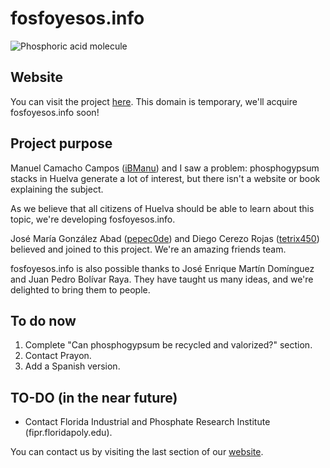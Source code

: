 # fosfoyesos.info

![Phosphoric acid molecule](images/phosphoricAcidMolecule.ico)

## Website

You can visit the project [here](https://tintobit.biz/). This domain is temporary, we'll acquire fosfoyesos.info soon!

## Project purpose

Manuel Camacho Campos ([iBManu](https://github.com/iBManu)) and I saw a problem: phosphogypsum stacks in Huelva generate a lot of interest, but there isn't a website or book explaining the subject.

As we believe that all citizens of Huelva should be able to learn about this topic, we're developing fosfoyesos.info.

José María González Abad ([pepec0de](https://github.com/pepec0de)) and Diego Cerezo Rojas ([tetrix450](https://github.com/tetrix450)) believed and joined to this project. We're an amazing friends team.

fosfoyesos.info is also possible thanks to José Enrique Martín Domínguez and Juan Pedro Bolívar Raya. They have taught us many ideas, and we're delighted to bring them to people.

## To do now

1. Complete "Can phosphogypsum be recycled and valorized?" section.
2. Contact Prayon.
3. Add a Spanish version.

## TO-DO (in the near future)
* Contact Florida Industrial and Phosphate Research Institute (fipr.floridapoly.edu).

You can contact us by visiting the last section of our [website](https://tintobit.biz/).

